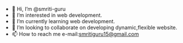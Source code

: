 - 👋 Hi, I’m @smriti-guru
- 👀 I’m interested in web development.
- 🌱 I’m currently learning web development.
- 💞️ I’m looking to collaborate on developing dynamic,flexible website.
- 📫 How to reach me e-mail:smritiguru15@gmail.com

